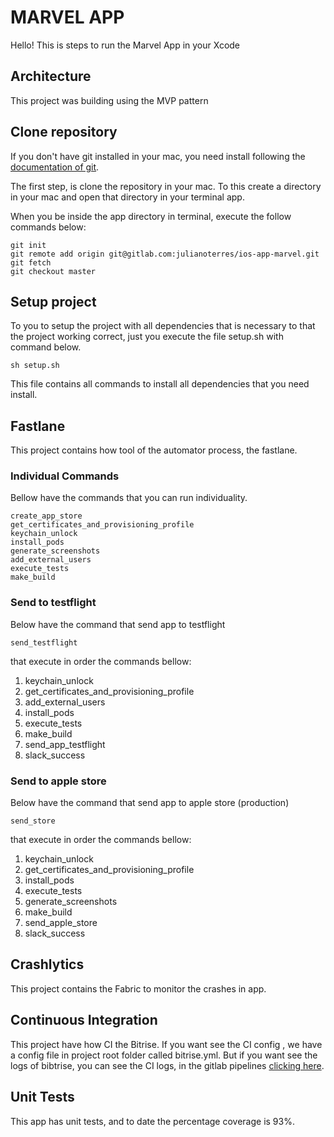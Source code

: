 # MARVEL APP

Hello! This is steps to run the Marvel App in your Xcode

## Architecture

This project was building using the MVP pattern

## Clone repository

If you don't have git installed in your mac, you need install following the [documentation of git].

[documentation of git]:https://git-scm.com/download/mac

The first step, is clone the repository in your mac. To this create a directory in your mac and open that directory in your terminal app.

When you be inside the app directory in terminal, execute the follow commands below:


	git init
	git remote add origin git@gitlab.com:julianoterres/ios-app-marvel.git
	git fetch
	git checkout master

## Setup project

To you to setup the project with all dependencies that is necessary to that the project working correct, just you execute the file setup.sh with command below.

	sh setup.sh

This file contains all commands to install all dependencies that you need install.

## Fastlane

This project contains how tool of the automator process, the fastlane.

### Individual Commands

Bellow have the commands that you can run individuality.

	create_app_store
	get_certificates_and_provisioning_profile
	keychain_unlock
	install_pods
	generate_screenshots
	add_external_users
	execute_tests
	make_build
	
### Send to testflight

Below have the command that send app to testflight

	send_testflight

that execute in order the commands bellow:

1. keychain_unlock
2. get_certificates_and_provisioning_profile
3. add_external_users
4. install_pods
5. execute_tests
6. make_build
7. send_app_testflight
8. slack_success

### Send to apple store

Below have the command that send app to apple store (production)

	send_store

that execute in order the commands bellow:

1. keychain_unlock
2. get_certificates_and_provisioning_profile
3. install_pods
4. execute_tests
5. generate_screenshots
6. make_build
7. send_apple_store
8. slack_success


	
## Crashlytics

This project contains the Fabric to monitor the crashes in app.
	
## Continuous Integration

This project have how CI the Bitrise. If you want see the CI config , we have a config file in project root folder called bitrise.yml. But if you want see the logs of bibtrise, you can see the CI logs, in the gitlab pipelines [clicking here].

[clicking here]:https://gitlab.com/julianoterres/marvel/pipelines
	
## Unit Tests

This app has unit tests, and to date the percentage coverage is 93%.
